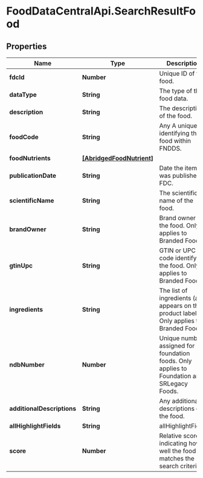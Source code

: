 # FoodDataCentralApi.SearchResultFood

## Properties
Name | Type | Description | Notes
------------ | ------------- | ------------- | -------------
**fdcId** | **Number** | Unique ID of the food. | 
**dataType** | **String** | The type of the food data. | [optional] 
**description** | **String** | The description of the food. | 
**foodCode** | **String** | Any A unique ID identifying the food within FNDDS. | [optional] 
**foodNutrients** | [**[AbridgedFoodNutrient]**](AbridgedFoodNutrient.md) |  | [optional] 
**publicationDate** | **String** | Date the item was published to FDC. | [optional] 
**scientificName** | **String** | The scientific name of the food. | [optional] 
**brandOwner** | **String** | Brand owner for the food. Only applies to Branded Foods. | [optional] 
**gtinUpc** | **String** | GTIN or UPC code identifying the food. Only applies to Branded Foods. | [optional] 
**ingredients** | **String** | The list of ingredients (as it appears on the product label). Only applies to Branded Foods. | [optional] 
**ndbNumber** | **Number** | Unique number assigned for foundation foods. Only applies to Foundation and SRLegacy Foods. | [optional] 
**additionalDescriptions** | **String** | Any additional descriptions of the food. | [optional] 
**allHighlightFields** | **String** | allHighlightFields | [optional] 
**score** | **Number** | Relative score indicating how well the food matches the search criteria. | [optional] 
